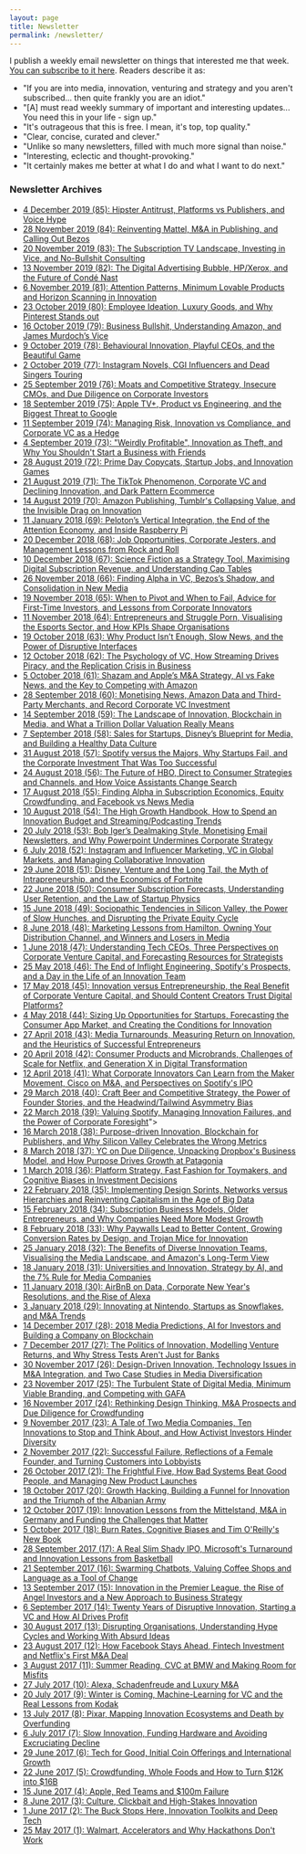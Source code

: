 ```yaml
---
layout: page
title: Newsletter
permalink: /newsletter/
---
```


I publish a weekly email newsletter on things that interested me that week. [You can subscribe to it here](http://georgewalkley.us15.list-manage2.com/subscribe?u=808fdaa370fd1e21e55efda7d&amp;id=1dd0743f99). Readers describe it as:
* "If you are into media, innovation, venturing and strategy and you aren't subscribed... then quite frankly you are an idiot."
* "[A] must read weekly summary of important and interesting updates... You need this in your life - sign up."
* "It's outrageous that this is free. I mean, it's top, top quality."
* "Clear, concise, curated and clever."
* "Unlike so many newsletters, filled with much more signal than noise."
* "Interesting, eclectic and thought-provoking."
* "It certainly makes me better at what I do and what I want to do next."

### Newsletter Archives

* [4 December 2019 (85): Hipster Antitrust, Platforms vs Publishers, and Voice Hype](https://us15.campaign-archive.com/?u=808fdaa370fd1e21e55efda7d&id=b2e3d3c0f7)
* [28 November 2019 (84): Reinventing Mattel, M&A in Publishing, and Calling Out Bezos](https://us15.campaign-archive.com/?u=808fdaa370fd1e21e55efda7d&id=7a8e418036)
* [20 November 2019 (83): The Subscription TV Landscape, Investing in Vice, and No-Bullshit Consulting](https://us15.campaign-archive.com/?u=808fdaa370fd1e21e55efda7d&id=6cead6ea84)
* [13 November 2019 (82): The Digital Advertising Bubble, HP/Xerox, and the Future of Condé Nast](https://us15.campaign-archive.com/?u=808fdaa370fd1e21e55efda7d&id=a10a055424)
* [6 November 2019 (81): Attention Patterns, Minimum Lovable Products and Horizon Scanning in Innovation](https://us15.campaign-archive.com/?u=808fdaa370fd1e21e55efda7d&id=29995fdace)
* [23 October 2019 (80): Employee Ideation, Luxury Goods, and Why Pinterest Stands out](https://us15.campaign-archive.com/?u=808fdaa370fd1e21e55efda7d&id=9d6e7a2445)
* [16 October 2019 (79): Business Bullshit, Understanding Amazon, and James Murdoch’s Vice](https://us15.campaign-archive.com/?u=808fdaa370fd1e21e55efda7d&id=0b0a200de9)
* [9 October 2019 (78): Behavioural Innovation, Playful CEOs, and the Beautiful Game](https://us15.campaign-archive.com/?u=808fdaa370fd1e21e55efda7d&id=759a14092c)
* [2 October 2019 (77): Instagram Novels, CGI Influencers and Dead Singers Touring](https://us15.campaign-archive.com/?u=808fdaa370fd1e21e55efda7d&id=bfd81a6aa2)
* [25 September 2019 (76): Moats and Competitive Strategy, Insecure CMOs, and Due Diligence on Corporate Investors](https://us15.campaign-archive.com/?u=808fdaa370fd1e21e55efda7d&id=387417dd9d)
* [18 September 2019 (75): Apple TV+, Product vs Engineering, and the Biggest Threat to Google](https://us15.campaign-archive.com/?u=808fdaa370fd1e21e55efda7d&id=30871f956e)
* [11 September 2019 (74): Managing Risk, Innovation vs Compliance, and Corporate VC as a Hedge](https://us15.campaign-archive.com/?u=808fdaa370fd1e21e55efda7d&id=a902a63518)
* [4 September 2019 (73): "Weirdly Profitable", Innovation as Theft, and Why You Shouldn't Start a Business with Friends](https://us15.campaign-archive.com/?u=808fdaa370fd1e21e55efda7d&id=2b9defaf7a)
* [28 August 2019 (72): Prime Day Copycats, Startup Jobs, and Innovation Games](https://us15.campaign-archive.com/?u=808fdaa370fd1e21e55efda7d&id=c11b51d0c3)
* [21 August 2019 (71): The TikTok Phenomenon, Corporate VC and Declining Innovation, and Dark Pattern Ecommerce](https://us15.campaign-archive.com/?u=808fdaa370fd1e21e55efda7d&id=8162cb2268)
* [14 August 2019 (70): Amazon Publishing, Tumblr's Collapsing Value, and the Invisible Drag on Innovation](https://us15.campaign-archive.com/?u=808fdaa370fd1e21e55efda7d&id=2308a2b149)
* [11 January 2018 (69): Peloton’s Vertical Integration, the End of the Attention Economy, and Inside Raspberry Pi](https://us15.campaign-archive.com/?u=808fdaa370fd1e21e55efda7d&id=38fb3a58b0)
* [20 December 2018 (68): Job Opportunities, Corporate Jesters, and Management Lessons from Rock and Roll](https://us15.campaign-archive.com/?u=808fdaa370fd1e21e55efda7d&amp;id=b822866390)
* [10 December 2018 (67): Science Fiction as a Strategy Tool, Maximising Digital Subscription Revenue, and Understanding Cap Tables](https://us15.campaign-archive.com/?u=808fdaa370fd1e21e55efda7d&amp;id=01473782e4)
* [26 November 2018 (66): Finding Alpha in VC, Bezos’s Shadow, and Consolidation in New Media](https://us15.campaign-archive.com/?u=808fdaa370fd1e21e55efda7d&amp;id=1091a13e77)
* [19 November 2018 (65): When to Pivot and When to Fail, Advice for First-Time Investors, and Lessons from Corporate Innovators](https://us15.campaign-archive.com/?u=808fdaa370fd1e21e55efda7d&amp;id=314e0de100)
* [11 November 2018 (64): Entrepreneurs and Struggle Porn, Visualising the Esports Sector, and How KPIs Shape Organisations](https://us15.campaign-archive.com/?u=808fdaa370fd1e21e55efda7d&amp;id=50bfaf7583)
* [19 October 2018 (63): Why Product Isn’t Enough, Slow News, and the Power of Disruptive Interfaces](https://us15.campaign-archive.com/?u=808fdaa370fd1e21e55efda7d&amp;id=5a795d1071)
* [12 October 2018 (62): The Psychology of VC, How Streaming Drives Piracy, and the Replication Crisis in Business](https://us15.campaign-archive.com/?u=808fdaa370fd1e21e55efda7d&amp;id=0607993dca)
* [5 October 2018 (61): Shazam and Apple’s M&A Strategy, AI vs Fake News, and the Key to Competing with Amazon](https://us15.campaign-archive.com/?u=808fdaa370fd1e21e55efda7d&amp;id=9fc80add4b)
* [28 September 2018 (60): Monetising News, Amazon Data and Third-Party Merchants, and Record Corporate VC Investment](https://us15.campaign-archive.com/?u=808fdaa370fd1e21e55efda7d&amp;id=b88cb305f2)
* [14 September 2018 (59): The Landscape of Innovation, Blockchain in Media, and What a Trillion Dollar Valuation Really Means](https://us15.campaign-archive.com/?u=808fdaa370fd1e21e55efda7d&amp;id=85bafbea21)
* [7 September 2018 (58): Sales for Startups, Disney’s Blueprint for Media, and Building a Healthy Data Culture](https://us15.campaign-archive.com/?u=808fdaa370fd1e21e55efda7d&amp;id=28cbfe9a83)
* [31 August 2018 (57): Spotify versus the Majors, Why Startups Fail, and the Corporate Investment That Was Too Successful](https://us15.campaign-archive.com/?u=808fdaa370fd1e21e55efda7d&amp;id=211fb063a5)
* [24 August 2018 (56): The Future of HBO, Direct to Consumer Strategies and Channels, and How Voice Assistants Change Search](https://us15.campaign-archive.com/?u=808fdaa370fd1e21e55efda7d&amp;id=95b39833e6)
* [17 August 2018 (55): Finding Alpha in Subscription Economics, Equity Crowdfunding, and Facebook vs News Media](https://us15.campaign-archive.com/?u=808fdaa370fd1e21e55efda7d&amp;id=1041fd109e)
* [10 August 2018 (54): The High Growth Handbook, How to Spend an Innovation Budget and Streaming/Podcasting Trends](https://us15.campaign-archive.com/?u=808fdaa370fd1e21e55efda7d&amp;id=c1be6d95bf)
* [20 July 2018 (53): Bob Iger’s Dealmaking Style, Monetising Email Newsletters, and Why Powerpoint Undermines Corporate Strategy](https://us15.campaign-archive.com/?u=808fdaa370fd1e21e55efda7d&amp;id=fa95119432)
* [6 July 2018 (52): Instagram and Influencer Marketing, VC in Global Markets, and Managing Collaborative Innovation](https://us15.campaign-archive.com/?u=808fdaa370fd1e21e55efda7d&amp;id=fa8497293e)
* [29 June 2018 (51): Disney, Venture and the Long Tail, the Myth of Intrapreneurship, and the Economics of Fortnite](https://us15.campaign-archive.com/?u=808fdaa370fd1e21e55efda7d&amp;id=e7c449ac4d)
* [22 June 2018 (50): Consumer Subscription Forecasts, Understanding User Retention, and the Law of Startup Physics](https://us15.campaign-archive.com/?u=808fdaa370fd1e21e55efda7d&amp;id=9068e87e27)
* [15 June 2018 (49): Sociopathic Tendencies in Silicon Valley, the Power of Slow Hunches, and Disrupting the Private Equity Cycle](https://us15.campaign-archive.com/?u=808fdaa370fd1e21e55efda7d&amp;id=6f8d702442)
* [8 June 2018 (48): Marketing Lessons from Hamilton, Owning Your Distribution Channel, and Winners and Losers in Media](https://us15.campaign-archive.com/?u=808fdaa370fd1e21e55efda7d&amp;id=48fd935920)
* [1 June 2018 (47): Understanding Tech CEOs, Three Perspectives on Corporate Venture Capital, and Forecasting Resources for Strategists](https://us15.campaign-archive.com/?u=808fdaa370fd1e21e55efda7d&amp;id=9a6a64165e)
* [25 May 2018 (46): The End of Inflight Engineering, Spotify's Prospects, and a Day in the Life of an Innovation Team](https://us15.campaign-archive.com/?u=808fdaa370fd1e21e55efda7d&amp;id=c0932c8edc)
* [17 May 2018 (45): Innovation versus Entrepreneurship, the Real Benefit of Corporate Venture Capital, and Should Content Creators Trust Digital Platforms?](https://us15.campaign-archive.com/?u=808fdaa370fd1e21e55efda7d&amp;id=0a3b5db6d8)
* [4 May 2018 (44): Sizing Up Opportunities for Startups, Forecasting the Consumer App Market, and Creating the Conditions for Innovation](https://us15.campaign-archive.com/?u=808fdaa370fd1e21e55efda7d&amp;id=d3cdcfed4b)
* [27 April 2018 (43): Media Turnarounds, Measuring Return on Innovation, and the Heuristics of Successful Entrepreneurs](https://us15.campaign-archive.com/?u=808fdaa370fd1e21e55efda7d&amp;id=a03ffb54d3)
* [20 April 2018 (42): Consumer Products and Microbrands, Challenges of Scale for Netflix, and Generation X in Digital Transformation](https://us15.campaign-archive.com/?u=808fdaa370fd1e21e55efda7d&amp;id=58fe48d4a5)
* [12 April 2018 (41): What Corporate Innovators Can Learn from the Maker Movement, Cisco on M&amp;A, and Perspectives on Spotify's IPO](https://us15.campaign-archive.com/?u=808fdaa370fd1e21e55efda7d&amp;id=826c0270c0)
* [29 March 2018 (40): Craft Beer and Competitive Strategy, the Power of Founder Stories, and the Headwind/Tailwind Asymmetry Bias](https://us15.campaign-archive.com/?u=808fdaa370fd1e21e55efda7d&amp;id=ea0a2f8b14)
* [22 March 2018 (39): Valuing Spotify, Managing Innovation Failures, and the Power of Corporate Foresight](https://us15.campaign-archive.com/?u=808fdaa370fd1e21e55efda7d&amp;id=787a73278f)">
* [16 March 2018 (38): Purpose-driven Innovation, Blockchain for Publishers, and Why Silicon Valley Celebrates the Wrong Metrics](https://us15.campaign-archive.com/?u=808fdaa370fd1e21e55efda7d&amp;id=e557aac71b)
* [8 March 2018 (37): YC on Due Diligence, Unpacking Dropbox's Business Model, and How Purpose Drives Growth at Patagonia](https://us15.campaign-archive.com/?u=808fdaa370fd1e21e55efda7d&amp;id=10e5081664)
* [1 March 2018 (36): Platform Strategy, Fast Fashion for Toymakers, and Cognitive Biases in Investment Decisions](https://us15.campaign-archive.com/?u=808fdaa370fd1e21e55efda7d&amp;id=2660711938)
* [22 February 2018 (35): Implementing Design Sprints, Networks versus Hierarchies and Reinventing Capitalism in the Age of Big Data](https://us15.campaign-archive.com/?u=808fdaa370fd1e21e55efda7d&amp;id=48d4eec22f)
* [15 February 2018 (34): Subscription Business Models, Older Entrepreneurs, and Why Companies Need More Modest Growth](https://us15.campaign-archive.com/?u=808fdaa370fd1e21e55efda7d&amp;id=83247145a4)
* [8 February 2018 (33): Why Paywalls Lead to Better Content, Growing Conversion Rates by Design, and Trojan Mice for Innovation](https://us15.campaign-archive.com/?u=808fdaa370fd1e21e55efda7d&amp;id=f9c36975c9)
* [25 January 2018 (32): The Benefits of Diverse Innovation Teams, Visualising the Media Landscape, and Amazon's Long-Term View](https://us15.campaign-archive.com/?u=808fdaa370fd1e21e55efda7d&amp;id=017c13d216)
* [18 January 2018 (31): Universities and Innovation, Strategy by AI, and the 7% Rule for Media Companies](https://us15.campaign-archive.com/?u=808fdaa370fd1e21e55efda7d&amp;id=33f586d8e3)
* [11 January 2018 (30): AirBnB on Data, Corporate New Year's Resolutions, and the Rise of Alexa](https://us15.campaign-archive.com/?u=808fdaa370fd1e21e55efda7d&amp;id=f1bf3fb718)
* [3 January 2018 (29): Innovating at Nintendo, Startups as Snowflakes, and M&A Trends](https://us15.campaign-archive.com/?u=808fdaa370fd1e21e55efda7d&amp;id=722a0de4c7)
* [14 December 2017 (28): 2018 Media Predictions, AI for Investors and Building a Company on Blockchain](https://us15.campaign-archive.com/?u=808fdaa370fd1e21e55efda7d&amp;id=18297d1a38)
* [7 December 2017 (27): The Politics of Innovation, Modelling Venture Returns, and Why Stress Tests Aren't Just for Banks](https://us15.campaign-archive.com/?u=808fdaa370fd1e21e55efda7d&amp;id=a63009ea7a)
* [30 November 2017 (26): Design-Driven Innovation, Technology Issues in M&amp;A Integration, and Two Case Studies in Media Diversification](https://us15.campaign-archive.com/?u=808fdaa370fd1e21e55efda7d&amp;id=cc295ca411)
* [23 November 2017 (25): The Turbulent State of Digital Media, Minimum Viable Branding, and Competing with GAFA](https://us15.campaign-archive.com/?u=808fdaa370fd1e21e55efda7d&amp;id=b72d41098a)
* [16 November 2017 (24): Rethinking Design Thinking, M&amp;A Prospects and Due Diligence for Crowdfunding](https://us15.campaign-archive.com/?u=808fdaa370fd1e21e55efda7d&amp;id=8511b0e047)
* [9 November 2017 (23): A Tale of Two Media Companies, Ten Innovations to Stop and Think About, and How Activist Investors Hinder Diversity](https://us15.campaign-archive.com/?u=808fdaa370fd1e21e55efda7d&amp;id=0637bffd99)
* [2 November 2017 (22): Successful Failure, Reflections of a Female Founder, and Turning Customers into Lobbyists](https://us15.campaign-archive.com/?u=808fdaa370fd1e21e55efda7d&amp;id=735580a6ae)
* [26 October 2017 (21): The Frightful Five, How Bad Systems Beat Good People, and Managing New Product Launches](https://us15.campaign-archive.com/?u=808fdaa370fd1e21e55efda7d&amp;id=0842df7daf)
* [18 October 2017 (20): Growth Hacking, Building a Funnel for Innovation and the Triumph of the Albanian Army](https://us15.campaign-archive.com/?u=808fdaa370fd1e21e55efda7d&amp;id=551c473e0c)
* [12 October 2017 (19): Innovation Lessons from the Mittelstand, M&amp;A in Germany and Funding the Challenges that Matter](https://us15.campaign-archive2.com/?u=808fdaa370fd1e21e55efda7d&amp;id=db800a311e)
* [5 October 2017 (18): Burn Rates, Cognitive Biases and Tim O'Reilly's New Book](https://us15.campaign-archive1.com/?u=808fdaa370fd1e21e55efda7d&amp;id=d259247fd1)
* [28 September 2017 (17): A Real Slim Shady IPO, Microsoft's Turnaround and Innovation Lessons from Basketball](https://us15.campaign-archive1.com/?u=808fdaa370fd1e21e55efda7d&amp;id=3583669865)
* [21 September 2017 (16): Swarming Chatbots, Valuing Coffee Shops and Language as a Tool of Change](https://us15.campaign-archive2.com/?u=808fdaa370fd1e21e55efda7d&amp;id=28c6fbabda)
* [13 September 2017 (15): Innovation in the Premier League, the Rise of Angel Investors and a New Approach to Business Strategy](https://us15.campaign-archive1.com/?u=808fdaa370fd1e21e55efda7d&amp;id=ce8767b63a)
* [6 September 2017 (14): Twenty Years of Disruptive Innovation, Starting a VC and How AI Drives Profit](https://us15.campaign-archive1.com/?u=808fdaa370fd1e21e55efda7d&amp;id=82bb93beef)
* [30 August 2017 (13): Disrupting Organisations, Understanding Hype Cycles and Working With Absurd Ideas](https://us15.campaign-archive1.com/?u=808fdaa370fd1e21e55efda7d&amp;id=c00a812f33)
* [23 August 2017 (12): How Facebook Stays Ahead, Fintech Investment and Netflix's First M&A Deal](https://us15.campaign-archive1.com/?u=808fdaa370fd1e21e55efda7d&amp;id=6ffe98aa49)
* [3 August 2017 (11): Summer Reading, CVC at BMW and Making Room for Misfits](https://us15.campaign-archive1.com/?u=808fdaa370fd1e21e55efda7d&amp;id=e9d7bbd7a1)
* [27 July 2017 (10): Alexa, Schadenfreude and Luxury M&A](https://us15.campaign-archive2.com/?u=808fdaa370fd1e21e55efda7d&amp;id=1e711fa0f7)
* [20 July 2017 (9): Winter is Coming, Machine-Learning for VC and the Real Lessons from Kodak](https://us15.campaign-archive1.com/?u=808fdaa370fd1e21e55efda7d&amp;id=21b06fcb6e)
* [13 July 2017 (8): Pixar, Mapping Innovation Ecosystems and Death by Overfunding](https://us15.campaign-archive2.com/?u=808fdaa370fd1e21e55efda7d&amp;id=e70180a3d1)
* [6 July 2017 (7): Slow Innovation, Funding Hardware and Avoiding Excruciating Decline](https://us15.campaign-archive2.com/?u=808fdaa370fd1e21e55efda7d&amp;id=d3b642e15b)
* [29 June 2017 (6): Tech for Good, Initial Coin Offerings and International Growth](https://us15.campaign-archive1.com/?u=808fdaa370fd1e21e55efda7d&amp;id=8de36dd4ab)
* [22 June 2017 (5): Crowdfunding, Whole Foods and How to Turn $12K into $16B](https://us15.campaign-archive1.com/?u=808fdaa370fd1e21e55efda7d&amp;id=7d7a14dc3d)
* [15 June 2017 (4): Apple, Red Teams and $100m Failure](https://us15.campaign-archive2.com/?u=808fdaa370fd1e21e55efda7d&amp;id=db5cffa772)
* [8 June 2017 (3): Culture, Clickbait and High-Stakes Innovation](https://us15.campaign-archive1.com/?u=808fdaa370fd1e21e55efda7d&amp;id=bd10b1085d)
* [1 June 2017 (2): The Buck Stops Here, Innovation Toolkits and Deep Tech](https://us15.campaign-archive2.com/?u=808fdaa370fd1e21e55efda7d&amp;id=c811bcb98a)
* [25 May 2017 (1): Walmart, Accelerators and Why Hackathons Don't Work](https://us15.campaign-archive2.com/?u=808fdaa370fd1e21e55efda7d&amp;id=0bf150402f)

